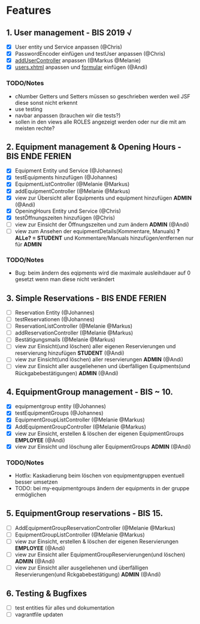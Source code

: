 # Features

## 1. User management - BIS 2019 √

- [x] User entity und Service anpassen (@Chris)
- [x] PasswordEncoder einfügen und testUser anpassen (@Chris)
- [x] [addUserController](https://git.uibk.ac.at/csat2187/evs-projektarbeit/blob/master/src/main/java/at/qe/sepm/skeleton/ui/controllers/AddUserController.java) anpassen (@Markus @Melanie)
- [x] [users.xhtml](https://git.uibk.ac.at/csat2187/evs-projektarbeit/blob/master/src/main/webapp/admin/users.xhtml) anpassen und [formular](https://git.uibk.ac.at/csat2187/evs-projektarbeit/blob/master/src/main/webapp/admin/create-user.xhtml) einfügen (@Andi)

### TODO/Notes

- cNumber Getters und Setters müssen so geschrieben werden weil JSF diese sonst nicht erkennt
- use testing
- navbar anpassen (brauchen wir die tests?)
- sollen in den views alle ROLES angezeigt werden oder nur die mit am meisten rechte?

## 2. Equipment management & Opening Hours - BIS ENDE FERIEN

- [x] Equipment Entity und Service (@Johannes)
- [x] testEquipments hinzufügen (@Johannes)
- [x] EquipmentListController (@Melanie @Markus)
- [x] addEquipmentController (@Melanie @Markus)
- [x] view zur Übersicht aller Equipments und equipment hinzufügen **ADMIN** (@Andi)
- [x] OpeningHours Entity und Service (@Chris)
- [x] testÖffnungszeiten hinzufügen (@Chris)
- [ ] view zur Einsicht der Öffnungszeiten und zum ändern **ADMIN** (@Andi)
- [ ] view zum Ansehen der equipmentDetails(Kommentare, Manuals) **?ALLe? = STUDENT** und Kommentare/Manuals hinzufügen/entfernen nur für **ADMIN**

### TODO/Notes

- Bug: beim ändern des eqipments wird die maximale ausleihdauer auf 0 gesetzt wenn man diese nicht verändert

## 3. Simple Reservations - BIS ENDE FERIEN

- [ ] Reservation Entity (@Johannes)
- [ ] testReservationen (@Johannes)
- [ ] ReservationListController (@Melanie @Markus)
- [ ] addReservationController (@Melanie @Markus)
- [ ] Bestätigungsmails (@Melanie @Markus)
- [ ] view zur Einsicht(und löschen) aller eigenen Reservierungen und reservierung hinzufügen **STUDENT** (@Andi)
- [ ] view zur Einsicht(und löschen) aller reservierungen **ADMIN** (@Andi)
- [ ] view zur Einsicht aller ausgeliehenen und überfälligen Equipments(und Rückgabebestätigungen) **ADMIN** (@Andi)

## 4. EquipmentGroup management - BIS ~ 10.

- [x] equipmentgroup entity (@Johannes)
- [x] testEquipmentGroups (@Johannes)
- [x] EquipmentGroupListController (@Melanie @Markus)
- [x] AddEquipmentGroupController (@Melanie @Markus)
- [x] view zur Einsicht, erstellen & löschen der eigenen EquipmentGroups **EMPLOYEE** (@Andi)
- [x] view zur Einsicht und löschung aller EquipmentGroups **ADMIN** (@Andi)

### TODO/Notes

- Hotfix: Kaskadierung beim löschen von equipmentgruppen eventuell besser umsetzen
- TODO: bei my-equipmentgroups ändern der equipments in der gruppe ermöglichen

## 5. EquipmentGroup reservations - BIS 15.

- [ ] AddEquipmentGroupReservationController (@Melanie @Markus)
- [ ] EquipmentGroupListController (@Melanie @Markus)
- [ ] view zur Einsicht, erstellen & löschen der eigenen Reservierungen **EMPLOYEE** (@Andi)
- [ ] view zur Einsicht aller EquipmentGroupReservierungen(und löschen) **ADMIN** (@Andi)
- [ ] view zur Einsicht aller ausgeliehenen und überfälligen Reservierungen(und Rckgabebestätigung) **ADMIN** (@Andi)

## 6. Testing & Bugfixes

- [ ] test entities für alles und dokumentation
- [ ] vagrantfile updaten
